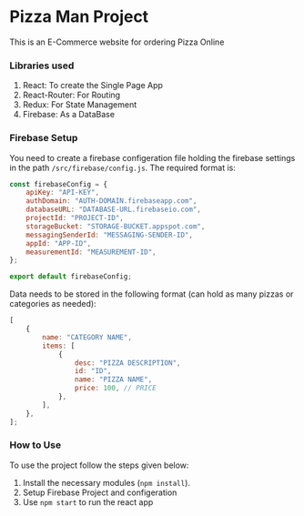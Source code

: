 # Pizza Man Project

This is an E-Commerce website for ordering Pizza Online

### Libraries used

1. React: To create the Single Page App
2. React-Router: For Routing
3. Redux: For State Management
4. Firebase: As a DataBase

### Firebase Setup

You need to create a firebase configeration file holding the firebase settings in the path `/src/firebase/config.js`. The required format is:

```javascript
const firebaseConfig = {
	apiKey: "API-KEY",
	authDomain: "AUTH-DOMAIN.firebaseapp.com",
	databaseURL: "DATABASE-URL.firebaseio.com",
	projectId: "PROJECT-ID",
	storageBucket: "STORAGE-BUCKET.appspot.com",
	messagingSenderId: "MESSAGING-SENDER-ID",
	appId: "APP-ID",
	measurementId: "MEASUREMENT-ID",
};

export default firebaseConfig;
```

Data needs to be stored in the following format (can hold as many pizzas or categories as needed):

```javascript
[
	{
		name: "CATEGORY NAME",
		items: [
			{
				desc: "PIZZA DESCRIPTION",
				id: "ID",
				name: "PIZZA NAME",
				price: 100, // PRICE
			},
		],
	},
];
```

### How to Use

To use the project follow the steps given below:

1. Install the necessary modules (`npm install`).
2. Setup Firebase Project and configeration
3. Use `npm start` to run the react app
